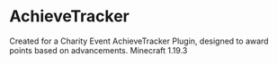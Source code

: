 # AchieveTracker
Created for a Charity Event
AchieveTracker Plugin, designed to award points based on advancements. Minecraft 1.19.3
